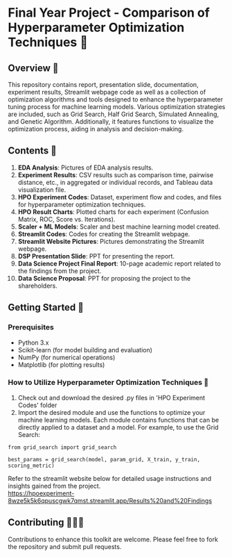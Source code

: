 # Final Year Project - Comparison of Hyperparameter Optimization Techniques 🤖  

## Overview 🔎
This repository contains report, presentation slide, documentation, experiment results, Streamlit webpage code as well as a collection of optimization algorithms and tools designed to enhance the hyperparameter tuning process for machine learning models. Various optimization strategies are included, such as Grid Search, Half Grid Search, Simulated Annealing, and Genetic Algorithm. Additionally, it features functions to visualize the optimization process, aiding in analysis and decision-making.  

## Contents 📕
1. **EDA Analysis**: Pictures of EDA analysis results.
2. **Experiment Results**: CSV results such as comparison time, pairwise distance, etc., in aggregated or individual records, and Tableau data visualization file.
3. **HPO Experiment Codes**: Dataset, experiment flow and codes, and files for hyperparameter optimization techniques.
4. **HPO Result Charts**: Plotted charts for each experiment (Confusion Matrix, ROC, Score vs. Iterations).
5. **Scaler + ML Models**: Scaler and best machine learning model created.
6. **Streamlit Codes**: Codes for creating the Streamlit webpage.
7. **Streamlit Website Pictures**: Pictures demonstrating the Streamlit webpage.
8. **DSP Presentation Slide**: PPT for presenting the report.
9. **Data Science Project Final Report**: 10-page academic report related to the findings from the project.
10. **Data Science Proposal**: PPT for proposing the project to the shareholders.

## Getting Started 🔨
### Prerequisites
- Python 3.x  
- Scikit-learn (for model building and evaluation)  
- NumPy (for numerical operations)  
- Matplotlib (for plotting results)   

### How to Utilize Hyperparameter Optimization Techniques 🤔
1. Check out and download the desired .py files in 'HPO Experiment Codes' folder
2. Import the desired module and use the functions to optimize your machine learning models. Each module contains functions that can be directly applied to a dataset and a model. For example, to use the Grid Search:

`from grid_search import grid_search`

`best_params = grid_search(model, param_grid, X_train, y_train, scoring_metric)`

Refer to the streamlit website below for detailed usage instructions and insights gained from the project.  
https://hpoexperiment-8wze5k5k6qpuscgwk7qmst.streamlit.app/Results%20and%20Findings

## Contributing 🧑‍🤝‍🧑
Contributions to enhance this toolkit are welcome. Please feel free to fork the repository and submit pull requests.

